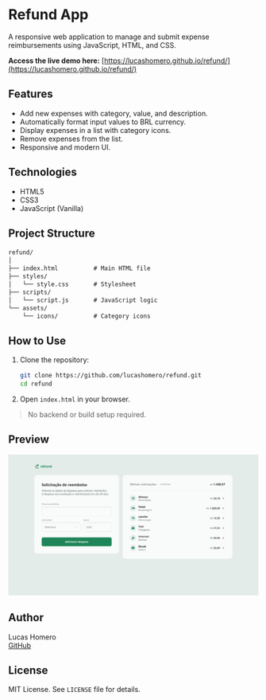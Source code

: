 # Refund App

A responsive web application to manage and submit expense reimbursements using JavaScript, HTML, and CSS.

**Access the live demo here:** [https://lucashomero.github.io/refund/](https://lucashomero.github.io/refund/)

## Features

- Add new expenses with category, value, and description.
- Automatically format input values to BRL currency.
- Display expenses in a list with category icons.
- Remove expenses from the list.
- Responsive and modern UI.

## Technologies

- HTML5
- CSS3
- JavaScript (Vanilla)

## Project Structure

```
refund/
│
├── index.html          # Main HTML file
├── styles/
│   └── style.css       # Stylesheet
├── scripts/
│   └── script.js       # JavaScript logic
└── assets/
    └── icons/          # Category icons
```

## How to Use

1. Clone the repository:

   ```bash
   git clone https://github.com/lucashomero/refund.git
   cd refund
   ```

2. Open `index.html` in your browser.

> No backend or build setup required.

## Preview

![Refund App Screenshot](./Projeto.png)

## Author

Lucas Homero  
[GitHub](https://github.com/lucashomero)

## License

MIT License. See `LICENSE` file for details.
